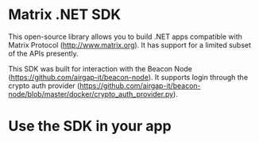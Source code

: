 # Matrix .NET SDK

This open-source library allows you to build .NET apps compatible with Matrix Protocol
(http://www.matrix.org).
It has support for a limited subset of the APIs presently. 

This SDK was built for interaction with the Beacon Node (https://github.com/airgap-it/beacon-node). It supports login through the crypto auth provider (https://github.com/airgap-it/beacon-node/blob/master/docker/crypto_auth_provider.py).  
# Use the SDK in your app
